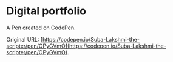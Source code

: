 # Digital portfolio 

A Pen created on CodePen.

Original URL: [https://codepen.io/Suba-Lakshmi-the-scripter/pen/OPyGVmO](https://codepen.io/Suba-Lakshmi-the-scripter/pen/OPyGVmO).

